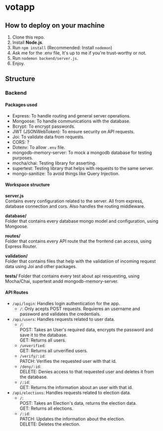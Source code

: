 # votapp

## How to deploy on your machine

1. Clone this repo.
2. Install **Node.js**.
3. Run `npm install` (Recommended: Install `nodemon`)
4. Ask me for the .env file, It's up to me if you're trust-worthy or not.
5. Run `nodemon backend/server.js`.
6. Enjoy.

## Structure

### Backend

#### Packages used

- Express: To handle routing and general server operations.
- Mongoose: To handle communications with the database.
- Bcrypt: To encrypt passwords.
- JWT (JSONWebToken): To ensure security on API requests.
- Joi: To validate data from requests.
- CORS: ?
- Dotenv: To allow `.env` file.
- mongodb-memory-server: To mock a mongodb database for testing purposes.
- mocha/chai: Testing library for asserting.
- supertest: Testing library that helps with requests to the same server.
- mongo-sanitize: To avoid things like Query Injection.

#### Workspace structure

**server.js**  
Contains every configuration related to the server. All from express, database connection and cors. Also handles the routing middleware.

**database/**  
Folder that contains every database mongo model and configuration, using Mongoose.

**routes/**  
Folder that contains every API route that the frontend can access, using Express Router.

**validation/**  
Folder that contains files that help with the validatiion of incoming request data using Joi and other packages.

**tests/**
Folder that contains every test about api resquesting, using Mocha/Chai, supertest andd mongodb-memory-server.

#### API Routes

- `/api/login`: Handles login authentication for the app.
  - `/`: Only acepts POST requests. Requieres an username and password and validates the credentials.
- `/api/users`: Handles requests related to user data.
  - `/`:  
    POST: Takes an User's required data, encrypts the password and save it to the database.  
    GET: Returns all users.
  - `/unverified`:  
    GET: Returns all unverified users.
  - `/verify/:id`:  
    PATCH: Verifies the requested user with that id.
  - `/deny/:id`:  
    DELETE: Denies access to that requested user and deletes it from the database.
  - `/:id`:  
    GET: Returns the information about an user with that id.
- `/api/elections`: Handles requests related to election data.
  - `/`:  
    POST: Takes an Election's data, returns the election data.  
    GET: Returns all elections.
  - `/:id`:  
    PATCH: Updates the information about the election.  
    DELETE: Deletes the election.
